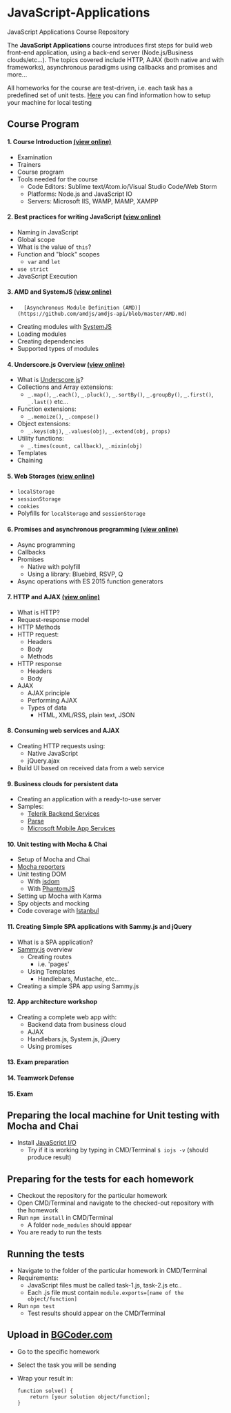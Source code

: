 # JavaScript-Applications
JavaScript Applications Course Repository

The **JavaScript Applications** course introduces first steps for build web front-end application, using a back-end server (Node.js/Business clouds/etc...). The topics covered include HTTP, AJAX (both native and with frameworks), asynchronous paradigms using callbacks and promises and more...

All homeworks for the course are test-driven, i.e. each task has a predefined set of unit tests. [Here](https://github.com/TelerikAcademy/JavaScript-UI-and-DOM/blob/master/README.md#user-content-preparing-the-local-machine-for-unit-testing-with-mocha-and-chai)  you can find information how to setup your machine for local testing

## Course Program
#### 1. Course Introduction [(view online)](https://rawgit.com/TelerikAcademy/JavaScript-Applications/master/01.%20Javascript%20Applications%20-%20Course%20Introduction/slides/index.html)
*   Examination
*   Trainers
*   Course program
*   Tools needed for the course
	*   Code Editors: Sublime text/Atom.io/Visual Studio Code/Web Storm
	*   Platforms: Node.js and JavaScript IO
	*   Servers: Microsoft IIS, WAMP, MAMP, XAMPP

#### 2.   Best practices for writing JavaScript [(view online)](https://rawgit.com/TelerikAcademy/JavaScript-Applications/master/02.%20Best%20practices%20for%20writing%20JavaScript/slides/index.html)
*   Naming in JavaScript
*   Global scope
*   What is the value of `this`?
*   Function and "block" scopes
	*   `var` and `let`
*   `use strict`
*	JavaScript Execution

#### 3.	AMD and SystemJS [(view online)](https://rawgit.com/TelerikAcademy/JavaScript-Applications/master/03.%20AMD%20and%20SystemJS/slides/index.html)
*		[Asynchronous Module Definition (AMD)](https://github.com/amdjs/amdjs-api/blob/master/AMD.md)
*   Creating modules with [SystemJS](https://github.com/systemjs/systemjs)
*   Loading modules
*   Creating dependencies
*   Supported types of modules

#### 4.		Underscore.js Overview [(view online)](https://rawgit.com/TelerikAcademy/JavaScript-Applications/master/04.%20Underscore.js%20overview/slides/index.html)
*	What is [Underscore.js](http://underscorejs.org)?
*   Collections and Array extensions:
	*   `_.map()`, `_.each()`, `_.pluck()`, `_.sortBy()`, `_.groupBy()`, `_.first()`, `_.last()` etc...
*   Function extensions:
	*   `_.memoize()`, `_.compose()`
*   Object extensions:
	*   `_.keys(obj)`, `_.values(obj)`, `_.extend(obj, props)`
*   Utility functions:
	*   `_.times(count, callback)`, `_.mixin(obj)`
*   Templates
*   Chaining

#### 5.   Web Storages [(view online)](https://rawgit.com/TelerikAcademy/JavaScript-Applications/master/05.%20Web%20Storages/slides/index.html#/title)
*   `localStorage`
*   `sessionStorage`
*   `cookies`
*   Polyfills for `localStorage` and `sessionStorage`

#### 6.   Promises and asynchronous programming [(view online)](https://rawgit.com/TelerikAcademy/JavaScript-Applications/master/06.%20Promises%20and%20asynchronous%20programming/slides/index.html)
*   Async programming
*   Callbacks
*   Promises
	*	Native with polyfill
	*	Using a library: Bluebird, RSVP, Q
*   Async operations with ES 2015 function generators

#### 7.   HTTP and AJAX [(view online)](https://rawgit.com/TelerikAcademy/JavaScript-Applications/master/07.%20HTTP%20and%20AJAX/slides/index.html#/title)
*   What is HTTP?
*   Request-response model
*   HTTP Methods
*   HTTP request:
    *   Headers
    *   Body
    *   Methods
*   HTTP response
    *   Headers
    *   Body
*   AJAX
    *   AJAX principle
    *   Performing AJAX
    *   Types of data
        *   HTML, XML/RSS, plain text, JSON

#### 8.   Consuming web services and AJAX
*   Creating HTTP requests using:
	*   Native JavaScript
	*   jQuery.ajax
*   Build UI based on received data from a web service

#### 9.   Business clouds for persistent data
*   Creating an application with a ready-to-use server
*   Samples:
	*   [Telerik Backend Services](http://www.telerik.com/backend-services)
	*   [Parse](https://www.parse.com/)
	*   [Microsoft Mobile App Services](http://azure.microsoft.com/en-us/services/app-service/mobile/)

#### 10.   Unit testing with Mocha & Chai
*   Setup of Mocha and Chai
*   [Mocha reporters](https://mochajs.org/#reporters)
*   Unit testing DOM
	*   With [jsdom](https://github.com/tmpvar/jsdom)
	*   With [PhantomJS](http://phantomjs.org/)
*   Setting up Mocha with Karma
*   Spy objects and mocking
*   Code coverage with [Istanbul](https://github.com/gotwarlost/istanbul)

#### 11. Creating Simple SPA applications with Sammy.js and jQuery
*	What is a SPA application?
*	[Sammy.js](http://sammyjs.org/) overview
	*	Creating routes
		*	i.e. 'pages'
	*	Using Templates
		*	Handlebars, Mustache, etc...
*	Creating a simple SPA app using Sammy.js

#### 12.   App architecture workshop
*   Creating a complete web app with:
	*   Backend data from business cloud
	*   AJAX
	*   Handlebars.js, System.js, jQuery
	*   Using promises

#### 13.  Exam preparation

#### 14.  Teamwork Defense

#### 15.  Exam

## Preparing the local machine for Unit testing with Mocha and Chai

* Install [JavaScript I/O](https://iojs.org/en/index.html "JavaScript I/O")
    * Try if it is working by typing in CMD/Terminal `$ iojs -v` (should produce result)

## Preparing for the tests for each homework

*   Checkout the repository for the particular homework
*   Open CMD/Terminal and navigate to the checked-out repository with the homework
*   Run `npm install` in CMD/Terminal
    *   A folder `node_modules` should appear
*   You are ready to run the tests

## Running the tests

*   Navigate to the folder of the particular homework in CMD/Terminal
*   Requirements:
    *   JavaScript files must be called task-1.js, task-2.js etc..
    *   Each .js file must contain `module.exports=[name of the object/function]`
*   Run `npm test`
    *   Test results should appear on the CMD/Terminal

## Upload in [BGCoder.com](http://bgcoder.com/)

*   Go to the specific homework
*   Select the task you will be sending
*   Wrap your result in:

        function solve() {
            return [your solution object/function];
        }